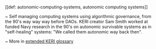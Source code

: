 [[def: autonomic-computing-systems, autonomic computing systems]]

~ Self managing computing systems using algorithmic governance, from the 90's way way way before DAOs. KERI creator Sam Smith worked at funded Navy research in the 90's on autonomic survivable systems as in "self-healing" systems: "We called them autonomic way back then".

~ More in <a href="https://weboftrust.github.io/WOT-terms/docs/glossary/autonomic-computing-systems">extended KERI glossary</a>
